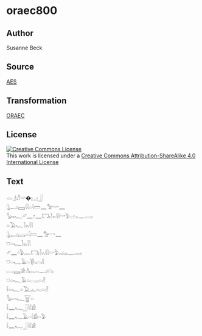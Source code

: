 # oraec800

## Author

Susanne Beck

## Source

[AES](https://github.com/simondschweitzer/aes)

## Transformation

[ORAEC](https://oraec.github.io/)

## License

<a rel="license" href="http://creativecommons.org/licenses/by-sa/4.0/"><img alt="Creative Commons License" style="border-width:0" src="https://i.creativecommons.org/l/by-sa/4.0/88x31.png" /></a><br />This work is licensed under a <a rel="license" href="http://creativecommons.org/licenses/by-sa/4.0/">Creative Commons Attribution-ShareAlike 4.0 International License</a>

## Text

𓁹𓊨𓀭𓎟�𓈋𓃀<br>
𓊮𓂝𓈙𓇋𓇋𓏏𓇋𓏠𓈖𓅡𓎡𓈖<br>
𓅭𓏤𓆑𓄔𓈖𓏌𓈖𓉐𓏤𓍘𓏭𓇋𓇋𓎡𓅱𓐟𓏤𓊃𓂋𓏤<br>
𓏏𓅐𓆑𓍘𓏭𓇋𓇋<br>
𓊮𓂝𓈙𓏏𓇋𓏠𓈖𓅡𓎡𓈖<br>
𓈞𓏏𓆑𓍘𓏭𓇋𓇋<br>
𓄔𓈖𓏌𓅱𓐛𓉐𓏤𓍘𓏭𓇋𓇋𓎡𓅱𓐟𓏤𓊃𓂋𓏤<br>
𓈞𓏏𓆑𓄿𓏏𓌙𓋴𓏭𓏏𓁐<br>
𓇯𓈘𓀀𓁐𓏥𓂋𓂝𓇳𓏤<br>
𓈞𓏏𓆑𓄿𓏏𓂋𓊪𓏏𓁐<br>
𓌢𓏏𓆑𓏏𓅐𓊵𓏏𓊪𓏏𓁐<br>
𓅭𓏏𓆑𓉠𓏏<br>
𓌢𓈖𓆑𓃀𓇋𓇋𓀀<br>
𓌢𓈖𓆑𓄿𓏏𓇋𓀁𓏏𓅱<br>
𓌢𓈖𓆑𓃀𓇋𓇋𓀀<br>
